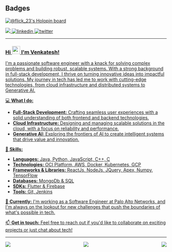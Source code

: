 ## Badges
  [![@flick_23's Holopin board](https://holopin.me/flick_23)](https://holopin.io/@flick_23)

<a href="mailto:venkigd8@gmail.com" target="_blank">
<img src="https://img.shields.io/badge/Gmail-D14836?style=for-the-badge&logo=gmail&logoColor=white" />
<a href="https://www.linkedin.com/in/venkatesh-dhongadi-ba2904187/" target="_blank">
<img src=https://img.shields.io/badge/linkedin-%231E77B5.svg?&style=for-the-badge&logo=linkedin&logoColor=white alt=linkedin style=“margin-bottom: 5px;” />
</a>
<a href="https://twitter.com/flick__23" target="_blank">
<img src=https://img.shields.io/badge/twitter-%2300acee.svg?&style=for-the-badge&logo=twitter&logoColor=white alt=twitter style=“margin-bottom: 5px;” />

---

### Hi <img src="https://raw.githubusercontent.com/iampavangandhi/iampavangandhi/master/gifs/Hi.gif" width="25px">  I'm Venkatesh!

I'm a passionate software engineer with a knack for solving complex problems and building robust, scalable systems. With a strong background in full-stack development, I thrive on turning innovative ideas into impactful solutions. My journey in tech has led me to work with cutting-edge technologies, from cloud infrastructure and distributed systems to Generative AI.

💻 **What I do:**
- **Full-Stack Development:** Crafting seamless user experiences with a solid understanding of both frontend and backend technologies.
- **Cloud Infrastructure:** Designing and managing scalable solutions in the cloud, with a focus on reliability and performance.
- **Generative AI:** Exploring the frontiers of AI to create intelligent systems that drive value and innovation.

🔧 **Skills:**
- **Languages:** Java, Python, JavaScript, C++, C
- **Technologies:** OCI Platform, AWS, Docker, Kubernetes, GCP
- **Frameworks & Libraries:** ReactJs, NodeJs, JQuery, Apex, Numpy, TensorFlow
- **Databases:** MongoDb & SQL
- **SDKs:** Flutter & Firebase
- **Tools:** Git, Jenkins

🚀 **Currently:** 
I'm working as a Software Engineer at Palo Alto Networks, and I'm always on the lookout for new challenges that push the boundaries of what's possible in tech.

📫 **Get in touch:** 
Feel free to reach out if you'd like to collaborate on exciting projects or just chat about tech!

---



  <!--
  <img alt="Flick's github stats" src="https://github-readme-stats.vercel.app/api?username=flick-23&&show_icons=true&title_color=ffffff&icon_color=bb2acf&text_color=daf7dc&bg_color=151515" >
  -->
  <div style="display: flex; justify-content: space-between; align-items: center;">
  <img src="https://github-readme-stats.vercel.app/api?username=flick-23&theme=vue-dark&show_icons=true&hide_border=false&count_private=true" >
<img src="https://github-readme-streak-stats.herokuapp.com/?user=flick-23&theme=vue-dark&hide_border=false" >
  <img src="https://github-readme-stats.vercel.app/api/top-langs/?username=flick-23&theme=vue-dark&show_icons=true&hide_border=false&layout=compact" >

  </div>

  
